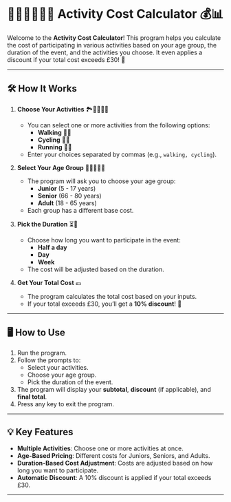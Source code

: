 # 🏃‍♂️🚴‍♀️🚶‍♂️ **Activity Cost Calculator** 💰📊

Welcome to the **Activity Cost Calculator**! This program helps you calculate the cost of participating in various activities based on your age group, the duration of the event, and the activities you choose. It even applies a discount if your total cost exceeds £30! 🎉

---

## 🛠️ **How It Works**

1. **Choose Your Activities** 🏞️🚴‍♂️🏃‍♀️  
   - You can select one or more activities from the following options:
     - **Walking** 🚶‍♂️
     - **Cycling** 🚴‍♀️
     - **Running** 🏃‍♂️  
   - Enter your choices separated by commas (e.g., `walking, cycling`).

2. **Select Your Age Group** 👶👨‍🦳👩‍🦰  
   - The program will ask you to choose your age group:
     - **Junior** (5 - 17 years)
     - **Senior** (66 - 80 years)
     - **Adult** (18 - 65 years)  
   - Each group has a different base cost.

3. **Pick the Duration** ⏳📅  
   - Choose how long you want to participate in the event:
     - **Half a day**
     - **Day**
     - **Week**  
   - The cost will be adjusted based on the duration.

4. **Get Your Total Cost** 💷  
   - The program calculates the total cost based on your inputs.
   - If your total exceeds £30, you’ll get a **10% discount**! 🎁

---

## 🖥️ **How to Use**

1. Run the program.
2. Follow the prompts to:
   - Select your activities.
   - Choose your age group.
   - Pick the duration of the event.
3. The program will display your **subtotal**, **discount** (if applicable), and **final total**.
4. Press any key to exit the program.

---

## 💡 **Key Features**

- **Multiple Activities**: Choose one or more activities at once.
- **Age-Based Pricing**: Different costs for Juniors, Seniors, and Adults.
- **Duration-Based Cost Adjustment**: Costs are adjusted based on how long you want to participate.
- **Automatic Discount**: A 10% discount is applied if your total exceeds £30.

---
